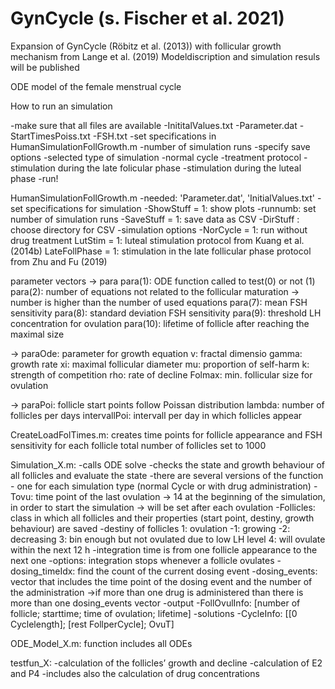 # GynCycle (s. Fischer et al. 2021) 
Expansion of GynCycle (Röbitz et al. (2013)) with follicular growth mechanism from Lange et al. (2019)
Modeldiscription and simulation resuls will be published 


ODE model of the female menstrual cycle

How to run an simulation

-make sure that all files are available
    -InititalValues.txt
    -Parameter.dat
    -StartTimesPoiss.txt
    -FSH.txt
-set specifications in HumanSimulationFollGrowth.m
    -number of simulation runs 
    -specify save options
    -selected type of simulation 
      -normal cycle
      -treatment protocol
         -stimulation during the late folicular phase
         -stimulation during the luteal phase
-run!

HumanSimulationFollGrowth.m
-needed: 'Parameter.dat', 'InitialValues.txt'
-set specifications for simulation 
  -ShowStuff = 1: show plots
  -runnumb: set number of simulation runs
  -SaveStuff = 1: save data as CSV 
  -DirStuff : choose directory for CSV
  -simulation options
    -NorCycle = 1: run without drug treatment
    LutStim = 1: luteal stimulation protocol from Kuang et al. (2014b)
    LateFollPhase = 1: stimulation in the late follicular phase protocol from 
    Zhu and Fu (2019)

parameter vectors
-> para
para(1): ODE function called to test(0) or not (1)
para(2): number of equations not related to the follicular maturation -> number is higher than the number of used equations
para(7): mean FSH sensitivity
para(8): standard deviation FSH sensitivity
para(9): threshold LH concentration for ovulation
para(10): lifetime of follicle after reaching the maximal size

-> paraOde: parameter for growth equation
v: fractal dimensio
gamma: growth rate
xi: maximal follicular diameter
mu: proportion of self-harm
k: strength of competition
rho: rate of decline
Folmax: min. follicular size for ovulation

-> paraPoi: follicle start points follow Poissan distribution 
lambda: number of follicles per days
intervallPoi: intervall per day in which follicles appear

CreateLoadFolTimes.m: creates time points for follicle appearance and FSH sensitivity for each follicle
total number of follicles set to 1000 

Simulation_X.m: 
-calls ODE solve
-checks the state and growth behaviour of all follicles and evaluate the state
-there are several versions of the function - one for each simulation type (normal Cycle or with drug administration)
-Tovu: time point of the last ovulation -> 14 at the beginning of the simulation, in order to start the simulation -> will be set after each ovulation 
-Follicles: class in which all follicles and their properties (start point, destiny, growth behaviour) are saved
  -destiny of follicles
  1: ovulation
  -1: growing
  -2: decreasing
  3: bin enough but not ovulated due to low LH level
  4: will ovulate within the next 12 h 
-integration time is from one follicle appearance to the next one
-options: integration stops whenever a follicle ovulates 
-dosing_timeIdx: find the count of the current dosing event
-dosing_events: vector that includes the time point of the dosing event and the number of the administration 
->if more than one drug is administered than there is more than one dosing_events vector 
-output
  -FollOvulInfo: [number of follicle; starttime; time of ovulation; lifetime]
  -solutions
  -CycleInfo: [[0 Cyclelength]; [rest FollperCycle]; OvuT]

ODE_Model_X.m: function includes all ODEs

testfun_X:
-calculation of the follicles’ growth and decline
-calculation of E2 and P4
-includes also the calculation of drug concentrations
